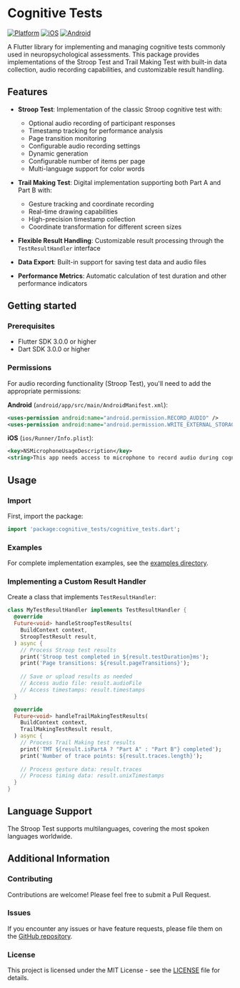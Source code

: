 # Cognitive Tests

[![Platform](https://img.shields.io/badge/platform-flutter-blue)](https://flutter.dev)
[![iOS](https://img.shields.io/badge/iOS-supported-green)](https://developer.apple.com/ios/)
[![Android](https://img.shields.io/badge/Android-supported-green)](https://developer.android.com/)

A Flutter library for implementing and managing cognitive tests commonly used in neuropsychological assessments. This package provides implementations of the Stroop Test and Trail Making Test with built-in data collection, audio recording capabilities, and customizable result handling.

## Features

- **Stroop Test**: Implementation of the classic Stroop cognitive test with:
  - Optional audio recording of participant responses
  - Timestamp tracking for performance analysis
  - Page transition monitoring
  - Configurable audio recording settings
  - Dynamic generation
  - Configurable number of items per page
  - Multi-language support for color words

- **Trail Making Test**: Digital implementation supporting both Part A and Part B with:
  - Gesture tracking and coordinate recording
  - Real-time drawing capabilities
  - High-precision timestamp collection
  - Coordinate transformation for different screen sizes

- **Flexible Result Handling**: Customizable result processing through the `TestResultHandler` interface
- **Data Export**: Built-in support for saving test data and audio files
- **Performance Metrics**: Automatic calculation of test duration and other performance indicators

## Getting started

### Prerequisites

- Flutter SDK 3.0.0 or higher
- Dart SDK 3.0.0 or higher

### Permissions

For audio recording functionality (Stroop Test), you'll need to add the appropriate permissions:

**Android** (`android/app/src/main/AndroidManifest.xml`):
```xml
<uses-permission android:name="android.permission.RECORD_AUDIO" />
<uses-permission android:name="android.permission.WRITE_EXTERNAL_STORAGE" />
```

**iOS** (`ios/Runner/Info.plist`):
```xml
<key>NSMicrophoneUsageDescription</key>
<string>This app needs access to microphone to record audio during cognitive tests.</string>
```

## Usage

### Import

First, import the package:

```dart
import 'package:cognitive_tests/cognitive_tests.dart';
```

### Examples

For complete implementation examples, see the [examples directory](example/).

### Implementing a Custom Result Handler

Create a class that implements `TestResultHandler`:

```dart
class MyTestResultHandler implements TestResultHandler {
  @override
  Future<void> handleStroopTestResults(
    BuildContext context,
    StroopTestResult result,
  ) async {
    // Process Stroop test results
    print('Stroop test completed in ${result.testDuration}ms');
    print('Page transitions: ${result.pageTransitions}');
    
    // Save or upload results as needed
    // Access audio file: result.audioFile
    // Access timestamps: result.timestamps
  }

  @override
  Future<void> handleTrailMakingTestResults(
    BuildContext context,
    TrailMakingTestResult result,
  ) async {
    // Process Trail Making test results
    print('TMT ${result.isPartA ? "Part A" : "Part B"} completed');
    print('Number of trace points: ${result.traces.length}');
    
    // Process gesture data: result.traces
    // Process timing data: result.unixTimestamps
  }
}
```

## Language Support

The Stroop Test supports multilanguages, covering the most spoken languages worldwide.

## Additional Information

### Contributing

Contributions are welcome! Please feel free to submit a Pull Request.

### Issues

If you encounter any issues or have feature requests, please file them on the [GitHub repository](https://github.com/dcajal/cognitive_tests/issues).

### License

This project is licensed under the MIT License - see the [LICENSE](LICENSE) file for details.